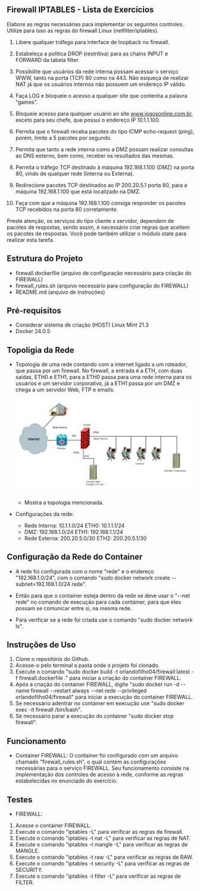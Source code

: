 ## Firewall IPTABLES - Lista de Exercícios

Elabore as regras necessárias para implementar os seguintes controles. Utilize para isso as
regras do firewall Linux (netfilter/iptables).

1. Libere qualquer tráfego para interface de loopback no firewall.

2. Estabeleça a política DROP (restritiva) para as chains INPUT e FORWARD da tabela filter.

3. Possibilite que usuários da rede interna possam acessar o serviço WWW, tanto na porta (TCP) 80 como na 443. Não esqueça de realizar NAT já que os usuários internos não possuem um endereço IP válido.

4. Faça LOG e bloqueie o acesso a qualquer site que contenha a palavra “games”.

5. Bloqueie acesso para qualquer usuário ao site www.jogosonline.com.br, exceto para seu chefe, que possui o endereço IP 10.1.1.100.

6. Permita que o firewall receba pacotes do tipo ICMP echo-request (ping), porém, limite a 5 pacotes por segundo.

7. Permita que tanto a rede interna como a DMZ possam realizar consultas ao DNS externo, bem como, receber os resultados das mesmas.

8. Permita o tráfego TCP destinado à máquina 192.168.1.100 (DMZ) na porta 80, vindo de qualquer rede (Interna ou Externa).

9. Redirecione pacotes TCP destinados ao IP 200.20.5.1 porta 80, para a máquina 192.168.1.100 que está localizado na DMZ.

10. Faça com que a máquina 192.168.1.100 consiga responder os pacotes TCP recebidos na porta 80 corretamente.

Preste atenção, os serviços do tipo cliente x servidor, dependem de pacotes de respostas, sendo assim,
é necessário criar regras que aceitem os pacotes de respostas. Você pode também utilizar o módulo
state para realizar esta tarefa.

## Estrutura do Projeto

- firewall.dockerfile (arquivo de configuração necessário para criação do FIREWALL)
- firewall_rules.sh (arquivo necessário para configuração do FIREWALL)
- README.md (arquivo de instruções)

## Pré-requisitos

- Considerar sistema de criação (HOST) Linux Mint 21.3
- Docker 24.0.5

## Topoligia da Rede

- Topologia de uma rede contando com a internet ligado a um roteador, que passa por um firewall. No firewall, a entrada é a ETH, com duas saídas, ETH0 e ETH1, para a ETH0 passa para uma rede interna para os usuários e um servidor corporativo, já a ETH1 passa por um DMZ e chega a um servidor Web, FTP e emails.

  ![rede](imgs/topologia.png) <br>

  - Mostra a topologia mencionada.

- Configurações da rede:
  - Rede Interna: 10.1.1.0/24 ETH0: 10.1.1.1/24
  - DMZ: 192.168.1.0/24 ETH1: 192.168.1.1/24
  - Rede Externa: 200.20.5.0/30 ETH2: 200.20.5.1/30

## Configuração da Rede do Container

- A rede foi configurada com o nome "rede" e o endereço "192.168.1.0/24", com o comando "sudo docker network create --subnet=192.168.1.0/24 rede".

- Então para que o container esteja dentro da rede se deve usar o "--net rede" no comando de execução para cada container, para que eles possam se comunicar entre si, na mesma rede.

- Para verificar se a rede foi criada use o comando "sudo docker network ls".

## Instruções de Uso

1. Clone o repositório do Github.
2. Acesse-o pelo terminal a pasta onde o projeto foi clonado.
3. Execute o comando "sudo docker build -t orlandofilho04/firewall:latest -f firewall.dockerfile ." para iniciar a criação do container FIREWALL.
4. Após a criação do container FIREWALL, digite "sudo docker run -d --name firewall --restart always --net rede --privileged orlandofilho04/firewall" para iniciar a execução do container FIREWALL.
5. Se necessário adentrar no container em execução use "sudo docker exec -it firewall /bin/bash".
6. Se necessário parar a execução do container "sudo docker stop firewall".

## Funcionamento

- Container FIREWALL: O container foi configurado com um arquivo chamado "firewall_rules.sh", o qual contém as configurações necessárias para o serviço FIREWALL. Seu funcionamento consiste na implementação dos controles de acesso à rede, conforme as regras estabelecidas no enunciado do exercício.

## Testes

- FIREWALL:

1. Acesse o container FIREWALL.
2. Execute o comando "iptables -L" para verificar as regras de firewall.
3. Execute o comando "iptables -t nat -L" para verificar as regras de NAT.
4. Execute o comando "iptables -t mangle -L" para verificar as regras de MANGLE.
5. Execute o comando "iptables -t raw -L" para verificar as regras de RAW.
6. Execute o comando "iptables -t security -L" para verificar as regras de SECURITY.
7. Execute o comando "iptables -t filter -L" para verificar as regras de FILTER.
